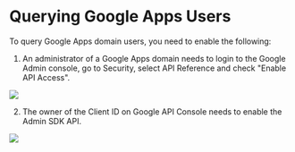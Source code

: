 # Querying Google Apps Users

To query Google Apps domain users, you need to enable the following:

1. An administrator of a Google Apps domain needs to login to the Google Admin console, go to Security, select API Reference and check "Enable API Access".

<img src="https://cdn.auth0.com/img/api-access.png">

2. The owner of the Client ID on Google API Console needs to enable the Admin SDK API.

<img src="https://cdn.auth0.com/img/google-admin-sdk.png">
